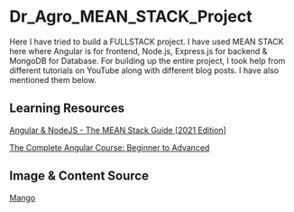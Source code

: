 # Dr_Agro_MEAN_STACK_Project

Here I have tried to build a FULLSTACK project. 
I have used MEAN STACK here where Angular is for frontend, Node.js, Express.js for backend & MongoDB for Database.
For building up the entire project, I took help from different tutorials on YouTube along with different blog posts. I have also mentioned them below.

## Learning Resources 
[Angular & NodeJS - The MEAN Stack Guide [2021 Edition]](https://www.udemy.com/course/angular-2-and-nodejs-the-practical-guide/)

[The Complete Angular Course: Beginner to Advanced](https://www.udemy.com/course/the-complete-angular-master-class/)

## Image & Content Source

[Mango](https://plantvillage.psu.edu/topics/mango/infos)


